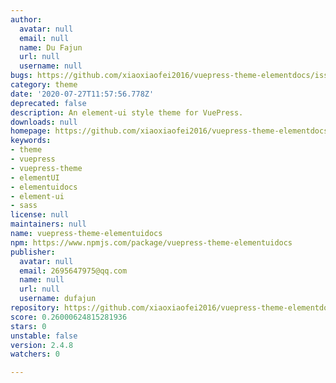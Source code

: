 ```yaml
---
author:
  avatar: null
  email: null
  name: Du Fajun
  url: null
  username: null
bugs: https://github.com/xiaoxiaofei2016/vuepress-theme-elementdocs/issues
category: theme
date: '2020-07-27T11:57:56.778Z'
deprecated: false
description: An element-ui style theme for VuePress.
downloads: null
homepage: https://github.com/xiaoxiaofei2016/vuepress-theme-elementdocs#readme
keywords:
- theme
- vuepress
- vuepress-theme
- elementUI
- elementuidocs
- element-ui
- sass
license: null
maintainers: null
name: vuepress-theme-elementuidocs
npm: https://www.npmjs.com/package/vuepress-theme-elementuidocs
publisher:
  avatar: null
  email: 2695647975@qq.com
  name: null
  url: null
  username: dufajun
repository: https://github.com/xiaoxiaofei2016/vuepress-theme-elementdocs
score: 0.26000624815281936
stars: 0
unstable: false
version: 2.4.8
watchers: 0

---
```


